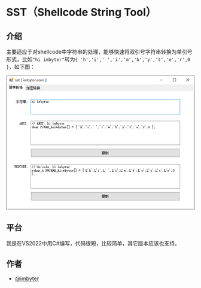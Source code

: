 
# SST（Shellcode String Tool）

## 介绍

主要适应于对shellcode中字符串的处理，能够快速将双引号字符串转换为单引号形式，比如`"hi imbyter"`转为`{ 'h','i',' ','i','m','b','y','t','e','r',0 }`，如下图：

![示例图片](/screenshot.png)

## 平台

我是在VS2022中用C#编写，代码很短，比较简单，其它版本应该也支持。

## 作者

- [@imbyter](https://imbyter.com)


